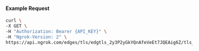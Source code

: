 <!-- Code generated for API Clients. DO NOT EDIT. -->

#### Example Request

```bash
curl \
-X GET \
-H "Authorization: Bearer {API_KEY}" \
-H "Ngrok-Version: 2" \
https://api.ngrok.com/edges/tls/edgtls_2y3P2yGkYQnAfeVeEt7JQEAig6Z/tls_termination
```
